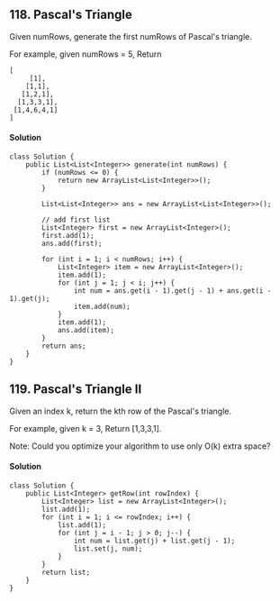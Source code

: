 ## 118. Pascal's Triangle
Given numRows, generate the first numRows of Pascal's triangle.

For example, given numRows = 5,
Return
~~~
[
     [1],
    [1,1],
   [1,2,1],
  [1,3,3,1],
 [1,4,6,4,1]
]
~~~

#### Solution
~~~
class Solution {
    public List<List<Integer>> generate(int numRows) {
        if (numRows <= 0) {
            return new ArrayList<List<Integer>>();
        }

        List<List<Integer>> ans = new ArrayList<List<Integer>>();

        // add first list
        List<Integer> first = new ArrayList<Integer>();
        first.add(1);
        ans.add(first);

        for (int i = 1; i < numRows; i++) {
            List<Integer> item = new ArrayList<Integer>();
            item.add(1);
            for (int j = 1; j < i; j++) {
                int num = ans.get(i - 1).get(j - 1) + ans.get(i - 1).get(j);
                item.add(num);
            }
            item.add(1);
            ans.add(item);
        }
        return ans;
    }
}
~~~

## 119. Pascal's Triangle II
Given an index k, return the kth row of the Pascal's triangle.

For example, given k = 3,
Return [1,3,3,1].

Note:
Could you optimize your algorithm to use only O(k) extra space?

#### Solution

~~~
class Solution {
    public List<Integer> getRow(int rowIndex) {
        List<Integer> list = new ArrayList<Integer>();
        list.add(1);
        for (int i = 1; i <= rowIndex; i++) {
            list.add(1);
            for (int j = i - 1; j > 0; j--) {
                int num = list.get(j) + list.get(j - 1);
                list.set(j, num);
            }
        }
        return list;
    }
}
~~~
